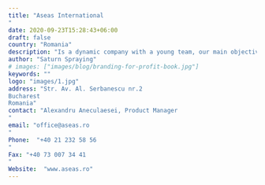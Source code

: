 ```yaml
---
title: "Aseas International
"
date: 2020-09-23T15:28:43+06:00
draft: false
country: "Romania"
description: "Is a dynamic company with a young team, our main objective to help you equip your factory / laboratory productivity with the best possible quality products available in the market. Our principals are leading international equipment companies with much experience in their field, who can provide solutions to solve your technical problems"
author: "Saturn Spraying"
# images: ["images/blog/branding-for-profit-book.jpg"]
keywords: ""
logo: "images/1.jpg"
address: "Str. Av. Al. Serbanescu nr.2
Bucharest
Romania"
contact: "Alexandru Aneculaesei, Product Manager
"
email: "office@aseas.ro
"
Phone:  "+40 21 232 58 56
"
Fax: "+40 73 007 34 41
​​​​​​​"
Website:  "www.aseas.ro​​​​​​"
---
```

